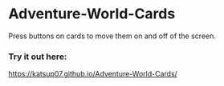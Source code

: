 # Adventure-World-Cards
Press buttons on cards to move them on and off of the screen.

### Try it out here:
https://katsup07.github.io/Adventure-World-Cards/
